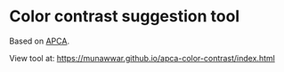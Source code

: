 # Color contrast suggestion tool

Based on <a href="https://www.myndex.com/APCA">APCA</a>.

View tool at: https://munawwar.github.io/apca-color-contrast/index.html